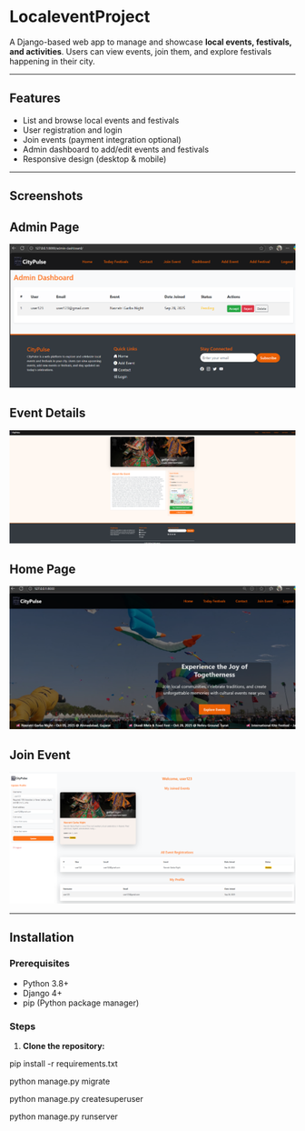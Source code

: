# LocaleventProject

A Django-based web app to manage and showcase **local events, festivals, and activities**. Users can view events, join them, and explore festivals happening in their city.


---

## Features

- List and browse local events and festivals  
- User registration and login  
- Join events (payment integration optional)  
- Admin dashboard to add/edit events and festivals  
- Responsive design (desktop & mobile)

---

## Screenshots

## Admin Page
![Admin Page](localeventproject/screenshots/adminpage.jpg)

## Event Details
![Event Details](localeventproject/screenshots/details.jpg)

## Home Page
![Home Page](localeventproject/screenshots/home.jpg)

## Join Event
![Join Event](localeventproject/screenshots/join-event.jpg)



---

## Installation

### Prerequisites

- Python 3.8+  
- Django 4+  
- pip (Python package manager)  


### Steps

1. **Clone the repository:**




pip install -r requirements.txt

python manage.py migrate

python manage.py createsuperuser

python manage.py runserver
